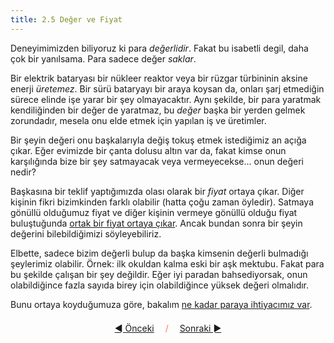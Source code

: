 ```yaml
---
title: 2.5 Değer ve Fiyat
---
```


Deneyimimizden biliyoruz ki para *değerlidir*.  Fakat bu isabetli
degil, daha çok bir yanılsama.  Para sadece değer *saklar*.

Bir elektrik bataryası bir nükleer reaktor veya bir rüzgar türbininin
aksine enerji *üretemez*.  Bir sürü bataryayı bir araya koysan da,
onları şarj etmediğin sürece elinde işe yarar bir şey olmayacaktır.
Aynı şekilde, bir para yaratmak kendiliğinden bir değer de yaratmaz,
bu *değer* başka bir yerden gelmek zorundadır, mesela onu elde etmek
için yapılan iş ve üretimler.

Bir şeyin değeri onu başkalarıyla değiş tokuş etmek istediğimiz an
açığa çıkar.  Eğer evimizde bir çanta dolusu altın var da, fakat kimse
onun karşılığında bize bir şey satmayacak veya vermeyecekse...  onun
değeri nedir?

Başkasına bir teklif yaptığımızda olası olarak bir *fiyat* ortaya
çıkar.  Diğer kişinin fikri bizimkinden farklı olabilir (hatta çoğu
zaman öyledir).  Satmaya gönüllü olduğumuz fiyat ve diğer kişinin
vermeye gönüllü olduğu fiyat buluştuğunda [ortak bir fiyat ortaya
çıkar](https://www.investopedia.com/terms/t/theory-of-price.asp).
Ancak bundan sonra bir şeyin değerini bilebildiğimizi söyleyebiliriz.

Elbette, sadece bizim değerli bulup da başka kimsenin değerli
bulmadığı şeylerimiz olabilir.  Örnek: ilk okuldan kalma eski bir aşk
mektubu.  Fakat para bu şekilde çalışan bir şey değildir.  Eğer iyi
paradan bahsediyorsak, onun olabildiğince fazla sayıda birey için
olabildiğince yüksek değeri olmalıdır.

Bunu ortaya koyduğumuza göre, bakalım [ne kadar paraya ihtiyacımız
var](2.06_how_much_money.md).



<p align='center' style='margin-top: 1.5em;'><span style='margin-right: 1em;'><a href="./2.04_money_rules.md">◄ Önceki</a></span> <span style='color: #ff774d;'>/</span> <span style='margin-left: 1em;'><a href="./2.06_how_much_money.md">Sonraki ►</a></span></p>

